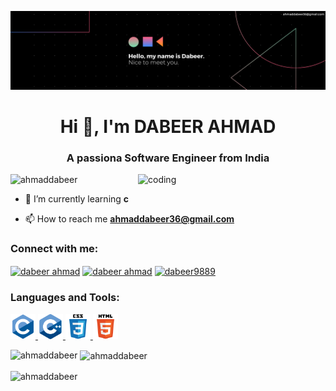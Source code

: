 ![logo](https://github.com/ahmaddabeer/ahmaddabeer/blob/main/Hello%2C%20my%20name%20is%20Dabeer.%20Nice%20to%20meet%20you..png)

<h1 align="center">Hi 👋, I'm DABEER AHMAD</h1>
<h3 align="center">A passiona Software Engineer from India</h3>

<img align="right" alt="coding" width="300" src="https://camo.githubusercontent.com/24c6287be76c155a12345cb131d1379589070ec28c94088f4582f19d3a1865e9/68747470733a2f2f6d69726f2e6d656469756d2e636f6d2f76322f726573697a653a6669743a313237322f312a5a53566d57476363317765454e6230536861775778772e676966">

<p align="left"> <img src="https://komarev.com/ghpvc/?username=ahmaddabeer&label=Profile%20views&color=0e75b6&style=flat" alt="ahmaddabeer" /> </p>

- 🌱 I’m currently learning **c**

- 📫 How to reach me **ahmaddabeer36@gmail.com**

<h3 align="left">Connect with me:</h3>
<p align="left">
<a href="https://linkedin.com/in/dabeer ahmad" target="blank"><img align="center" src="https://raw.githubusercontent.com/rahuldkjain/github-profile-readme-generator/master/src/images/icons/Social/linked-in-alt.svg" alt="dabeer ahmad" height="30" width="40" /></a>
<a href="https://fb.com/dabeer ahmad" target="blank"><img align="center" src="https://raw.githubusercontent.com/rahuldkjain/github-profile-readme-generator/master/src/images/icons/Social/facebook.svg" alt="dabeer ahmad" height="30" width="40" /></a>
<a href="https://instagram.com/dabeer9889" target="blank"><img align="center" src="https://raw.githubusercontent.com/rahuldkjain/github-profile-readme-generator/master/src/images/icons/Social/instagram.svg" alt="dabeer9889" height="30" width="40" /></a>
</p>

<h3 align="left">Languages and Tools:</h3>
<p align="left"> <a href="https://www.cprogramming.com/" target="_blank" rel="noreferrer"> <img src="https://raw.githubusercontent.com/devicons/devicon/master/icons/c/c-original.svg" alt="c" width="40" height="40"/> </a> <a href="https://www.w3schools.com/cpp/" target="_blank" rel="noreferrer"> <img src="https://raw.githubusercontent.com/devicons/devicon/master/icons/cplusplus/cplusplus-original.svg" alt="cplusplus" width="40" height="40"/> </a> <a href="https://www.w3schools.com/css/" target="_blank" rel="noreferrer"> <img src="https://raw.githubusercontent.com/devicons/devicon/master/icons/css3/css3-original-wordmark.svg" alt="css3" width="40" height="40"/> </a> <a href="https://www.w3.org/html/" target="_blank" rel="noreferrer"> <img src="https://raw.githubusercontent.com/devicons/devicon/master/icons/html5/html5-original-wordmark.svg" alt="html5" width="40" height="40"/> </a> </p>

<p><img align="left" src="https://github-readme-stats.vercel.app/api/top-langs?username=ahmaddabeer&show_icons=true&locale=en&layout=compact" alt="ahmaddabeer" /></p>

<p>&nbsp;<img align="center" src="https://github-readme-stats.vercel.app/api?username=ahmaddabeer&show_icons=true&locale=en" alt="ahmaddabeer" /></p>

<p><img align="center" src="https://github-readme-streak-stats.herokuapp.com/?user=ahmaddabeer&" alt="ahmaddabeer" /></p>

